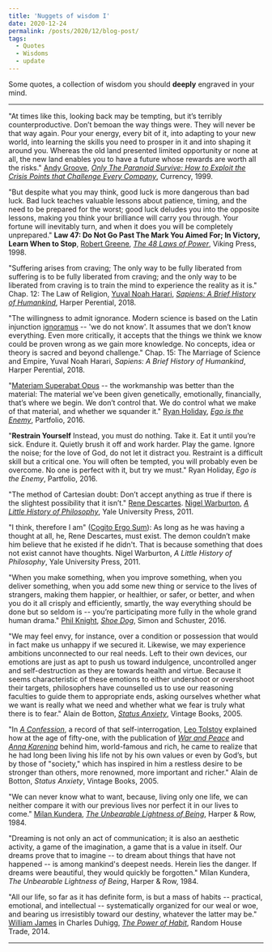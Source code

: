 ```yaml
---
title: 'Nuggets of wisdom I'
date: 2020-12-24
permalink: /posts/2020/12/blog-post/
tags:
  - Quotes
  - Wisdoms
  - update
---
```


Some quotes, a collection of wisdom you should **deeply** engraved in your mind.

------

"At times like this, looking back may be tempting, but it’s terribly counterproductive. Don’t bemoan the way things were. They will never be that way again. Pour your energy, every bit of it, into adapting to your new world, into learning the skills you need to prosper in it and into shaping it around you. Whereas the old land presented limited opportunity or none at all, the new land enables you to have a future whose rewards are worth all the risks." [Andy Groove](https://en.wikipedia.org/wiki/Andrew_Grove), [*Only The Paranoid Survive: How to Exploit the Crisis Points that Challenge Every Company*](https://www.penguinrandomhouse.com/books/72469/only-the-paranoid-survive-by-andrew-grove/), Currency, 1999.

"But despite what you may think, good luck is more dangerous than bad luck. Bad luck teaches valuable lessons about patience, timing, and the need to be prepared for the worst; good luck deludes you into the opposite lessons, making you think your brilliance will carry you through. Your fortune will inevitably turn, and when it does you will be completely unprepared." **Law 47: Do Not Go Past The Mark You Aimed For; In Victory, Learn When to Stop**, [Robert Greene](https://powerseductionandwar.com/), [*The 48 Laws of Power*](https://en.wikipedia.org/wiki/The_48_Laws_of_Power), Viking Press, 1998.

"Suffering arises from craving; The only way to be fully liberated from suffering is to be fully liberated from craving; and the only way to be liberated from craving is to train the mind to experience the reality as it is." Chap. 12: The Law of Religion, [Yuval Noah Harari](https://www.ynharari.com/), [*Sapiens: A Brief History of Humankind*](https://www.ynharari.com/book/sapiens-2/), Harper Perential, 2018.

"The willingness to admit ignorance. Modern science is based on the Latin injunction [ignoramus](https://en.wikipedia.org/wiki/Ignoramus_et_ignorabimus) -- 'we do not know'. It assumes that we don’t know everything. Even more critically, it accepts that the things we think we know could be proven wrong as we gain more knowledge. No concepts, idea or theory is sacred and beyond challenge." Chap. 15: The Marriage of Science and Empire, Yuval Noah Harari, *Sapiens: A Brief History of Humankind*, Harper Perential, 2018.

"[Materiam Superabat Opus](https://classicalstudies.org/annual-meeting/152/abstract/materiam-superabat-opus-raw-materiality-ovid%E2%80%99s-phaethon-episode-met-21) -- the workmanship was better than the material: The material we’ve been given genetically, emotionally, financially, that’s where we begin. We don’t control that. We do control what we make of that material, and whether we squander it." [Ryan Holiday](https://ryanholiday.net/), [*Ego is the Enemy*](http://egoistheenemy.com/), Partfolio, 2016.

"**Restrain Yourself** Instead, you must do nothing. Take it. Eat it until you’re sick. Endure it. Quietly brush it off and work harder. Play the game. Ignore the noise; for the love of God, do not let it distract you. Restraint is a difficult skill but a critical one. You will often be tempted, you will probably even be overcome. No one is perfect with it, but try we must." Ryan Holiday, *Ego is the Enemy*, Partfolio, 2016. 

"The method of Cartesian doubt: Don’t accept anything as true if there is the slightest possibility that it isn’t." [Rene Descartes](https://plato.stanford.edu/entries/descartes/). [Nigel Warburton](https://en.wikipedia.org/wiki/Nigel_Warburton), [*A Little History of Philosophy*](https://www.barnesandnoble.com/w/little-history-of-philosophy-nigel-warburton/1102122082), Yale University Press, 2011.

"I think, therefore I am" ([Cogito Ergo Sum](https://en.wikipedia.org/wiki/Cogito,_ergo_sum)): As long as he was having a thought at all, he, Rene Descartes, must exist. The demon couldn’t make him believe that he existed if he didn't. That is because something that does not exist cannot have thoughts. Nigel Warburton, *A Little History of Philosophy*, Yale University Press, 2011.

"When you make something, when you improve something, when you deliver something, when you add some new thing or service to the lives of strangers, making them happier, or healthier, or safer, or better, and when you do it all crisply and efficiently, smartly, the way everything should be done but so seldom is -- you’re participating more fully in the whole grand human drama." [Phil Knight](https://en.wikipedia.org/wiki/Phil_Knight), [*Shoe Dog*](https://en.wikipedia.org/wiki/Shoe_Dog), Simon and Schuster, 2016.

"We may feel envy, for instance, over a condition or possession that would in fact make us unhappy if we secured it. Likewise, we may experience ambitions unconnected to our real needs. Left to their own devices, our emotions are just as apt to push us toward indulgence, uncontrolled anger and self-destruction as they are towards health and virtue. Because it seems characteristic of these emotions to either undershoot or overshoot their targets, philosophers have counselled us to use our reasoning faculties to guide them to appropriate ends, asking ourselves whether what we want is really what we need and whether what we fear is truly what there is to fear." Alain de Botton, [*Status Anxiety*](https://www.alaindebotton.com/status/), Vintage Books, 2005.

"In [*A Confession*](https://en.wikipedia.org/wiki/A_Confession), a record of that self-interrogation, [Leo Tolstoy](https://en.wikipedia.org/wiki/Leo_Tolstoy) explained how at the age of fifty-one, with the publication of [*War and Peace*](https://en.wikipedia.org/wiki/War_and_Peace) and [*Anna Karenina*](https://en.wikipedia.org/wiki/Anna_Karenina) behind him, world-famous and rich, he came to realize that he had long been living his life not by his own values or even by God’s, but by those of "society," which has inspired in him a restless desire to be stronger than others, more renowned, more important and richer." Alain de Botton, *Status Anxiety*, Vintage Books, 2005.

"We can never know what to want, because, living only one life, we can neither compare it with our previous lives nor perfect it in our lives to come." [Milan Kundera](https://en.wikipedia.org/wiki/Milan_Kundera), [*The Unbearable Lightness of Being*](https://en.wikipedia.org/wiki/The_Unbearable_Lightness_of_Being), Harper & Row, 1984.

"Dreaming is not only an act of communication; it is also an aesthetic activity, a game of the imagination, a game that is a value in itself. Our dreams prove that to imagine -- to dream about things that have not happened -- is among mankind's deepest needs. Herein lies the danger. If dreams were beautiful, they would quickly be forgotten." Milan Kundera, *The Unbearable Lightness of Being*, Harper & Row, 1984.

"All our life, so far as it has definite form, is but a mass of habits -- practical, emotional, and intellectual -- systematically organized for our weal or woe, and bearing us irresistibly toward our destiny, whatever the latter may be." [William James](https://en.wikipedia.org/wiki/William_James) in Charles Duhigg, [*The Power of Habit*](https://charlesduhigg.com/the-power-of-habit/), Random House Trade, 2014.

------
